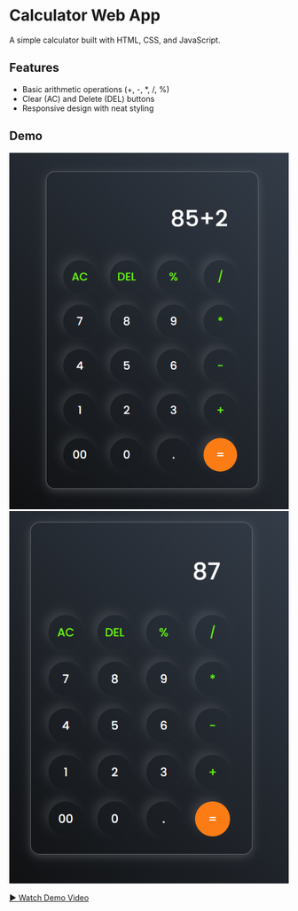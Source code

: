 # Calculator Web App

A simple calculator built with HTML, CSS, and JavaScript.

## Features

- Basic arithmetic operations (+, -, *, /, %)
- Clear (AC) and Delete (DEL) buttons
- Responsive design with neat styling

## Demo

![Calculator Screenshot](screenshot.png)
![Calculator Screenshot](screenshot1.png)

[▶️ Watch Demo Video](demo.mp4)
